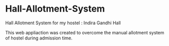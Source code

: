 # Hall-Allotment-System
Hall Allotment System for my hostel : Indira Gandhi Hall

This web appliaction was created to overcome the manual allotment system of hostel during admission time.
